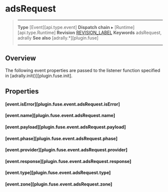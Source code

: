 
# adsRequest

> --------------------- ------------------------------------------------------------------------------------------
> __Type__              [Event][api.type.event]
> __Dispatch chain__    &#9656; [Runtime][api.type.Runtime]
> __Revision__          [REVISION_LABEL](REVISION_URL)
> __Keywords__          adsRequest, adrally
> __See also__			[adrally.*][plugin.fuse]
> --------------------- ------------------------------------------------------------------------------------------

## Overview

The following event properties are passed to the listener function specified in [adrally.init()][plugin.fuse.init].


## Properties

#### [event.isError][plugin.fuse.event.adsRequest.isError]

#### [event.name][plugin.fuse.event.adsRequest.name]

#### [event.payload][plugin.fuse.event.adsRequest.payload]

#### [event.phase][plugin.fuse.event.adsRequest.phase]

#### [event.provider][plugin.fuse.event.adsRequest.provider]

#### [event.response][plugin.fuse.event.adsRequest.response]

#### [event.type][plugin.fuse.event.adsRequest.type]

#### [event.zone][plugin.fuse.event.adsRequest.zone]
